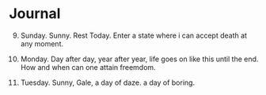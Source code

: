 # Journal

9. Sunday. Sunny. Rest Today. Enter a state where i can accept death at any moment.

24. Monday. Day after day, year after year, life goes on like this until the end. How and when can one attain freemdom.

2511. Tuesday. Sunny, Gale, a day of daze. a day of boring. 